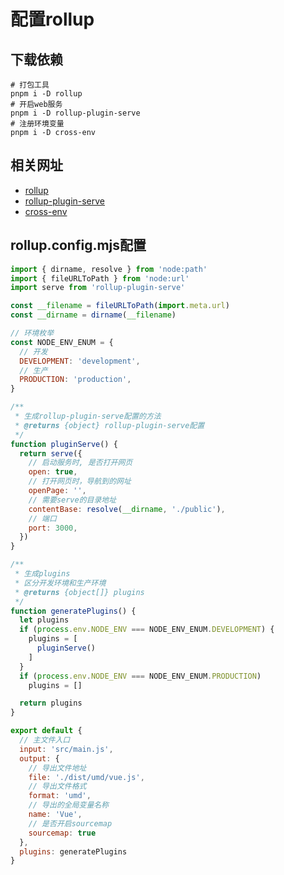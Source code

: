 # 配置rollup
## 下载依赖
```shell
# 打包工具
pnpm i -D rollup
# 开启web服务
pnpm i -D rollup-plugin-serve
# 注册环境变量
pnpm i -D cross-env
```
## 相关网址
- [rollup](https://rollupjs.org/)
- [rollup-plugin-serve](https://github.com/thgh/rollup-plugin-serve)
- [cross-env](https://www.npmjs.com/package/cross-env)
## rollup.config.mjs配置
```js
import { dirname, resolve } from 'node:path'
import { fileURLToPath } from 'node:url'
import serve from 'rollup-plugin-serve'

const __filename = fileURLToPath(import.meta.url)
const __dirname = dirname(__filename)

// 环境枚举
const NODE_ENV_ENUM = {
  // 开发
  DEVELOPMENT: 'development',
  // 生产
  PRODUCTION: 'production',
}

/**
 * 生成rollup-plugin-serve配置的方法
 * @returns {object} rollup-plugin-serve配置
 */
function pluginServe() {
  return serve({
    // 启动服务时, 是否打开网页
    open: true,
    // 打开网页时，导航到的网址
    openPage: '',
    // 需要serve的目录地址
    contentBase: resolve(__dirname, './public'),
    // 端口
    port: 3000,
  })
}

/**
 * 生成plugins
 * 区分开发环境和生产环境
 * @returns {object[]} plugins
 */
function generatePlugins() {
  let plugins
  if (process.env.NODE_ENV === NODE_ENV_ENUM.DEVELOPMENT) {
    plugins = [
      pluginServe()
    ]
  }
  if (process.env.NODE_ENV === NODE_ENV_ENUM.PRODUCTION)
    plugins = []

  return plugins
}

export default {
  // 主文件入口
  input: 'src/main.js',
  output: {
    // 导出文件地址
    file: './dist/umd/vue.js',
    // 导出文件格式
    format: 'umd',
    // 导出的全局变量名称
    name: 'Vue',
    // 是否开启sourcemap
    sourcemap: true
  },
  plugins: generatePlugins
}
```
